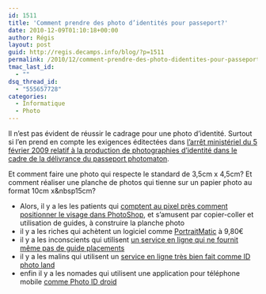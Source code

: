 ```yaml
---
id: 1511
title: 'Comment prendre des photo d’identités pour passeport?'
date: 2010-12-09T01:10:18+00:00
author: Régis
layout: post
guid: http://regis.decamps.info/blog/?p=1511
permalink: /2010/12/comment-prendre-des-photo-didentites-pour-passeport/
tmac_last_id:
  - ""
dsq_thread_id:
  - "555657728"
categories:
  - Informatique
  - Photo
---
```

Il n’est pas évident de réussir le cadrage pour une photo d’identité. Surtout si l’en prend en compte les exigences éditectées dans [l’arrêt ministériel du 5 février 2009 relatif à la production de photographies d’identité dans le cadre de la délivrance du passeport photomaton](http://www.legifrance.gouv.fr/affichTexte.do?cidTexte=JORFTEXT000020246797&categorieLien=id).

Et comment faire une photo qui respecte le standard de 3,5cm x 4,5cm? Et comment réaliser une planche de photos qui tienne sur un papier photo au format 10cm x&nbsp15cm?

  * Alors, il y a les les patients qui [comptent au pixel près comment positionner le visage dans PhotoShop](http://www.dpchallenge.com/tutorial.php?TUTORIAL_ID=22), et s’amusent par copier-coller et utilisation de guides, à construire la planche photo
  * il y a les riches qui achètent un logiciel comme [PortraitMatic](http://fr.ceroce.com/portraimatic/) à 9,80€
  * il y a les inconscients qui utilisent [un service en ligne qui ne fournit même pas de guide placements](http://www.tranquille.ch/les-photos-didentite-photomaton-en-ligne-gratuit/vos-photos-passeport) 
  * il y a les malins qui utilisent un [service en ligne très bien fait comme ID photo land](http://www.idphotoland.com/)
  * enfin il y a les nomades qui utilisent une application pour téléphone mobile [comme Photo ID droid](http://regis.decamps.info/blog/projects/photo-id-android/)
